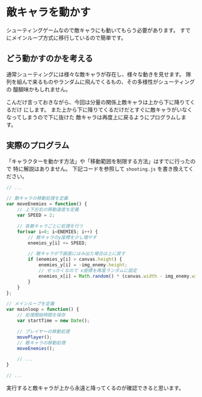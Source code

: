 # 敵キャラを動かす
シューティングゲームなので敵キャラにも動いてもらう必要があります。
すでにメインループ方式に移行しているので簡単です。

## どう動かすのかを考える
通常シューティングには様々な敵キャラが存在し、様々な動きを見せます。
隊列を組んで来るものやランダムに飛んでくるもの、その多様性がシューティングの
醍醐味かもしれません。

こんだけ言っておきながら、今回は分量の関係上敵キャラは上から下に降りてくるだけ
にします。
また上から下に降りてくるだけだとすぐに敵キャラがいなくなってしまうので下に抜けた
敵キャラは再度上に戻るようにプログラムします。

## 実際のプログラム
「キャラクターを動かす方法」や「移動範囲を制限する方法」はすでに行ったので
特に解説はありません。
下記コードを参照して `shooting.js` を書き換えてください。

```javascript
// ...

// 敵キャラの移動処理を定義
var moveEnemies = function() {
    // 上下左右の移動速度を定義
    var SPEED = 2;

    // 各敵キャラごとに処理を行う
    for(var i=0; i<ENEMIES; i++) {
        // 敵キャラのy座標を少し増やす
        enemies_y[i] += SPEED;

        // 敵キャラが下画面にはみ出た場合は上に戻す
        if (enemies_y[i] > canvas.height) {
            enemies_y[i] = -img_enemy.height;
            // せっかくなので x座標を再度ランダムに設定
            enemies_x[i] = Math.random() * (canvas.width - img_enemy.width);
        }
    }
};

// メインループを定義
var mainloop = function() {
    // 処理開始時間を保存
    var startTime = new Date();

    // プレイヤーの移動処理
    movePlayer();
    // 敵キャラの移動処理
    moveEnemies();

    // ...
}

// ...
```

実行すると敵キャラが上から永遠と降ってくるのが確認できると思います。

